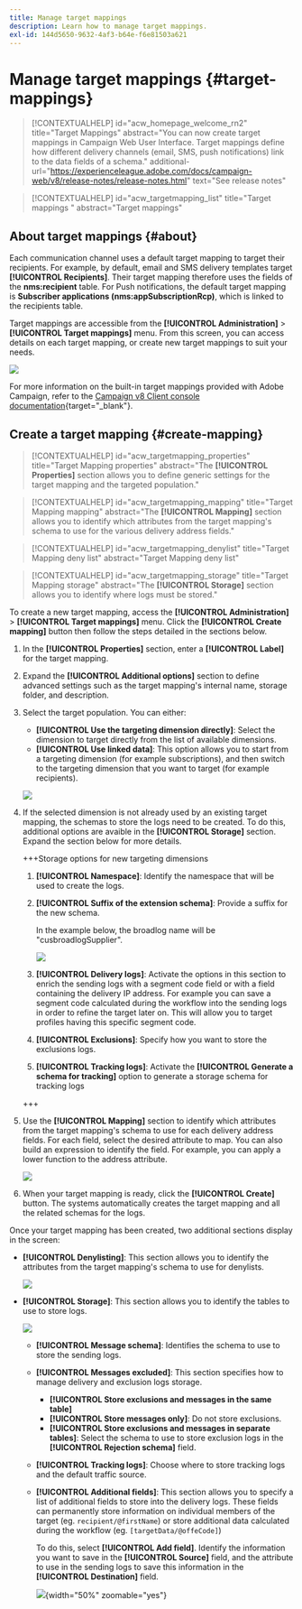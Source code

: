```yaml
---
title: Manage target mappings
description: Learn how to manage target mappings.
exl-id: 144d5650-9632-4af3-b64e-f6e81503a621
---
```

# Manage target mappings {#target-mappings}


>[!CONTEXTUALHELP]
>id="acw_homepage_welcome_rn2"
>title="Target Mappings"
>abstract="You can now create target mappings in Campaign Web User Interface. Target mappings define how different delivery channels (email, SMS, push notifications) link to the data fields of a schema."
>additional-url="https://experienceleague.adobe.com/docs/campaign-web/v8/release-notes/release-notes.html" text="See release notes"

>[!CONTEXTUALHELP]
>id="acw_targetmapping_list"
>title="Target mappings "
>abstract="Target mappings"

## About target mappings {#about}

Each communication channel uses a default target mapping to target their recipients. For example, by default, email and SMS delivery templates target **[!UICONTROL Recipients]**. Their target mapping therefore uses the fields of the **nms:recipient** table. For Push notifications, the default target mapping is **Subscriber applications (nms:appSubscriptionRcp)**, which is linked to the recipients table. 

Target mappings are accessible from the **[!UICONTROL Administration]** > **[!UICONTROL Target mappings]** menu. From this screen, you can access details on each target mapping, or create new target mappings to suit your needs.

![](assets/target-mappings-list.png)

For more information on the built-in target mappings provided with Adobe Campaign, refer to the [Campaign v8 Client console documentation](https://experienceleague.adobe.com/docs/campaign/campaign-v8/audience/add-profiles/target-mappings.html){target="_blank"}.

## Create a target mapping {#create-mapping}

>[!CONTEXTUALHELP]
>id="acw_targetmapping_properties"
>title="Target Mapping properties"
>abstract="The **[!UICONTROL Properties]** section allows you to define generic settings for the target mapping and the targeted population."

>[!CONTEXTUALHELP]
>id="acw_targetmapping_mapping"
>title="Target Mapping mapping"
>abstract="The **[!UICONTROL Mapping]** section allows you to identify which attributes from the target mapping's schema to use for the various delivery address fields."

>[!CONTEXTUALHELP]
>id="acw_targetmapping_denylist"
>title="Target Mapping deny list"
>abstract="Target Mapping deny list"

>[!CONTEXTUALHELP]
>id="acw_targetmapping_storage"
>title="Target Mapping storage"
>abstract="The **[!UICONTROL Storage]** section allows you to identify where logs must be stored."

To create a new target mapping, access the **[!UICONTROL Administration]** > **[!UICONTROL Target mappings]** menu. Click the **[!UICONTROL Create mapping]** button then follow the steps detailed in the sections below.

1. In the **[!UICONTROL Properties]** section, enter a **[!UICONTROL Label]** for the target mapping.

1. Expand the **[!UICONTROL Additional options]** section to define advanced settings such as the target mapping's internal name, storage folder, and description.

1. Select the target population. You can either:

    * **[!UICONTROL Use the targeting dimension directly]**: Select the dimension to target directly from the list of available dimensions.
    * **[!UICONTROL Use linked data]**: This option allows you to start from a targeting dimension (for example subscriptions), and then switch to the targeting dimension that you want to target (for example recipients). 

    ![](assets/target-mappings-properties.png)

1. If the selected dimension is not already used by an existing target mapping, the schemas to store the logs need to be created. To do this, additional options are avaible in the **[!UICONTROL Storage]** section. Expand the section below for more details. 

    +++Storage options for new targeting dimensions

    1. **[!UICONTROL Namespace]**: Identify the namespace that will be used to create the logs. 
    1. **[!UICONTROL Suffix of the extension schema]**: Provide a suffix for the new schema. 

        In the example below, the broadlog name will be "cusbroadlogSupplier".

        ![](assets/target-mappings-new.png)

    1. **[!UICONTROL Delivery logs]**: Activate the options in this section to enrich the sending logs with a segment code field or with a field containing the delivery IP address. For example you can save a segment code calculated during the workflow into the sending logs in order to refine the target later on. This will allow you to target profiles having this specific segment code.

    1. **[!UICONTROL Exclusions]**: Specify how you want to store the exclusions logs.

    1. **[!UICONTROL Tracking logs]**: Activate the **[!UICONTROL Generate a schema for tracking]** option to generate a storage schema for tracking logs

    +++

1. Use the **[!UICONTROL Mapping]** section to identify which attributes from the target mapping's schema to use for each delivery address fields. For each field, select the desired attribute to map. You can also build an expression to identify the field. For example, you can apply a lower function to the address attribute.

    ![](assets/target-mappings-mapping.png)

1. When your target mapping is ready, click the **[!UICONTROL Create]** button. The systems automatically creates the target mapping and all the related schemas for the logs.

Once your target mapping has been created, two additional sections display in the screen:

* **[!UICONTROL Denylisting]**: This section allows you to identify the attributes from the target mapping's schema to use for denylists.

    ![](assets/target-mappings-denylisting.png)

* **[!UICONTROL Storage]**: This section allows you to identify the tables to use to store logs.

    ![](assets/target-mappings-storage.png)

    * **[!UICONTROL Message schema]**:  Identifies the schema to use to store the sending logs.
    * **[!UICONTROL Messages excluded]**: This section specifies how to manage delivery and exclusion logs storage.

        * **[!UICONTROL Store exclusions and messages in the same table]**
        * **[!UICONTROL Store messages only]**: Do not store exclusions.
        * **[!UICONTROL Store exclusions and messages in separate tables]**: Select the schema to use to store exclusion logs in the **[!UICONTROL Rejection schema]** field.

    * **[!UICONTROL Tracking logs]**: Choose where to store tracking logs and the default traffic source.
    * **[!UICONTROL Additional fields]**: This section allows you to specify a list of additional fields to store into  the delivery logs. These fields can permanently store information on individual members of the target (eg. `recipient/@firstName`) or store additional data calculated during the workflow (eg. `[targetData/@offeCode]`)

        To do this, select **[!UICONTROL Add field]**. Identify the information you want to save in the **[!UICONTROL Source]** field, and the attribute to use in the sending logs to save this information in the **[!UICONTROL Destination]** field.

        ![](assets/target-mappings-additional.png){width="50%" zoomable="yes"}
